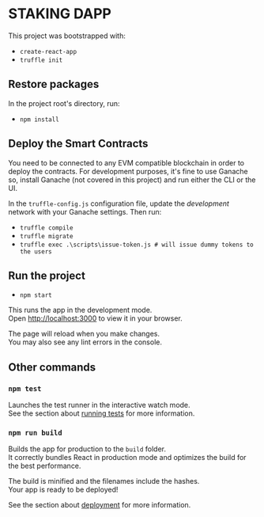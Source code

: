 # STAKING DAPP

This project was bootstrapped with:
* `create-react-app`
* `truffle init`

## Restore packages

In the project root's directory, run:

* `npm install`

## Deploy the Smart Contracts

You need to be connected to any EVM compatible blockchain in order to deploy the contracts. For development purposes, it's fine to use Ganache so, install Ganache (not covered in this project) and run either the CLI or the UI.

In the `truffle-config.js` configuration file, update the *development* network with your Ganache settings. Then run:

* `truffle compile`
* `truffle migrate`
* `truffle exec .\scripts\issue-token.js # will issue dummy tokens to the users`

## Run the project

* `npm start`

This runs the app in the development mode.\
Open [http://localhost:3000](http://localhost:3000) to view it in your browser.

The page will reload when you make changes.\
You may also see any lint errors in the console.

## Other commands

### `npm test`

Launches the test runner in the interactive watch mode.\
See the section about [running tests](https://facebook.github.io/create-react-app/docs/running-tests) for more information.

### `npm run build`

Builds the app for production to the `build` folder.\
It correctly bundles React in production mode and optimizes the build for the best performance.

The build is minified and the filenames include the hashes.\
Your app is ready to be deployed!

See the section about [deployment](https://facebook.github.io/create-react-app/docs/deployment) for more information.
